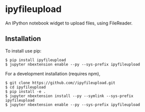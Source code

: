 ipyfileupload
===============================

An IPython notebook widget to upload files, using FileReader.

Installation
------------

To install use pip:

    $ pip install ipyfileupload
    $ jupyter nbextension enable --py --sys-prefix ipyfileupload


For a development installation (requires npm),

    $ git clone https://github.com//ipyfileupload.git
    $ cd ipyfileupload
    $ pip install -e .
    $ jupyter nbextension install --py --symlink --sys-prefix ipyfileupload
    $ jupyter nbextension enable --py --sys-prefix ipyfileupload
